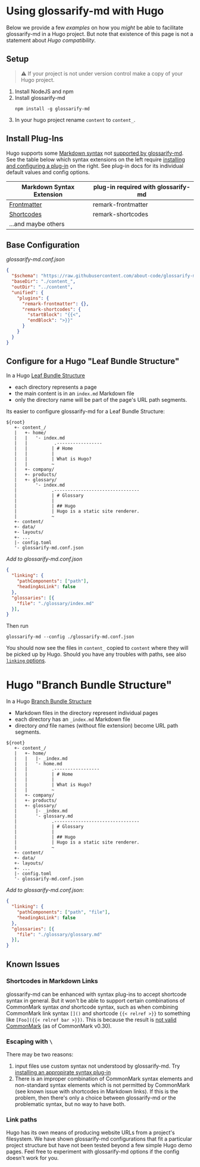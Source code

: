 # Using glossarify-md with Hugo

[doc-readme]: https://github.com/about-code/glossarify-md/blob/master/doc/README.md#linking
[doc-plugins]: ./plugins.md
[doc-mdext-syntax]: ./markdown-syntax-extensions.md
[hugo-page-bundles]: https://gohugo.io/content-management/page-bundles/
[hugo-frontmatter]: https://gohugo.io/content-management/front-matter/
[hugo-shortcodes]: https://gohugo.io/content-management/shortcodes/
[hugo-cm-compliance]: https://github.com/about-code/glossarify-md/issues/165#issuecomment-1086874898
[known issues]: #known-issues

Below we provide a few *examples* on how you *might* be able to facilitate glossarify-md in a Hugo project. But note that existence of this page is not a statement about *Hugo compatibility*.

## Setup

> ⚠ If your project is not under version control make a copy of your Hugo project.

1. Install NodeJS and npm
1. Install glossarify-md
   ~~~
   npm install -g glossarify-md
   ~~~
1. In your hugo project rename `content` to `content_`.


## Install Plug-Ins

Hugo supports some [Markdown syntax](https://vuepress.vuejs.org/guide/markdown.html) not [supported by glossarify-md][doc-mdext-syntax]. See the table below which syntax extensions on the left require [installing and configuring a plug-in][doc-plugins] on the right. See plug-in docs for its individual default values and config options.

|    Markdown Syntax Extension    | plug-in required with glossarify-md |
| ------------------------------- | ----------------------------------- |
| [Frontmatter][hugo-frontmatter] | remark-frontmatter                  |
| [Shortcodes][hugo-shortcodes]   | remark-shortcodes                   |
| ...and maybe others             |                                     |

## Base Configuration

*glossarify-md.conf.json*
~~~json
{
  "$schema": "https://raw.githubusercontent.com/about-code/glossarify-md/v5.1.0/conf/v5/schema.json",
  "baseDir": "./content_",
  "outDir": "../content",
  "unified": {
    "plugins": {
      "remark-frontmatter": {},
      "remark-shortcodes": {
        "startBlock": "{{<",
        "endBlock": ">}}"
      }
    }
  }
}
~~~

## Configure for a Hugo "Leaf Bundle Structure"

In a Hugo [Leaf Bundle Structure][hugo-page-bundles]

- each directory represents a page
- the main content is in an `index.md` Markdown file
- only the directory name will be part of the page's URL path segments.

Its easier to configure glossarify-md for a Leaf Bundle Structure:

~~~
${root}
   +- content_/
   |   +- home/
   |   |   '- index.md
   |   |          .-----------------
   |   |         | # Home
   |   |         |
   |   |         | What is Hugo?
   |   |         ~
   |   +- company/
   |   +- products/
   |   +- glossary/
   |       '- index.md
   |             .--------------------------------
   |             | # Glossary
   |             |
   |             | ## Hugo
   |             | Hugo is a static site renderer.
   |             ~
   +- content/
   +- data/
   +- layouts/
   +- ...
   |- config.toml
   '- glossarify-md.conf.json
~~~

*Add to glossarify-md.conf.json*

~~~json
{
  "linking": {
    "pathComponents": ["path"],
    "headingAsLink": false
  },
  "glossaries": [{
    "file": "./glossary/index.md"
  }],
}
~~~

Then run

~~~
glossarify-md --config ./glossarify-md.conf.json
~~~

You should now see the files in `content_` copied to `content` where they will be picked up by Hugo. Should you have any troubles with paths, see also [`linking` options][doc-readme].

# Hugo "Branch Bundle Structure"

In a Hugo [Branch Bundle Structure][hugo-page-bundles]

- Markdown files in the directory represent individual pages
- each directory has an `_index.md` Markdown file
- directory *and* file names (without file extension) become URL path segments.

~~~
${root}
   +- content_/
   |   +- home/
   |   |   |- _index.md
   |   |   '- home.md
   |   |         .-----------------
   |   |         | # Home
   |   |         |
   |   |         | What is Hugo?
   |   |         ~
   |   +- company/
   |   +- products/
   |   +- glossary/
   |       |- _index.md
   |       '- glossary.md
   |             .--------------------------------
   |             | # Glossary
   |             |
   |             | ## Hugo
   |             | Hugo is a static site renderer.
   |             ~
   +- content/
   +- data/
   +- layouts/
   +- ...
   |- config.toml
   '- glossarify-md.conf.json
~~~

*Add to glossarify-md.conf.json*:

~~~json
{
  "linking": {
    "pathComponents": ["path", "file"],
    "headingAsLink": false
  },
  "glossaries": [{
    "file": "./glossary/glossary.md"
  }],
}
~~~


## Known Issues

### Shortcodes in Markdown Links

glossarify-md can be enhanced with syntax plug-ins to accept shortcode syntax in general. But it won't be able to support certain combinations of CommonMark syntax *and* shortcode syntax, such as when combining CommonMark link syntax `[]()` and shortcode `{{< relref >}}` to something like `[Foo]({{< relref bar >}})`. This is because the result is [not valid CommonMark][hugo-cm-compliance] (as of CommonMark v0.30).

### Escaping with `\`

There may be two reasons:

1. input files use custom syntax not understood by glossarify-md. Try [installing an appropirate syntax plug-in][doc-plugins]
1. There is an improper combination of CommonMark syntax elements and non-standard syntax elements which is not permitted by CommonMark (see known issue with shortcodes in Markdown links). If this is the problem, then there's only a choice between glossarify-md *or* the problematic syntax, but no way to have both.

### Link paths

Hugo has its own means of producing website URLs from a project's filesystem. We have shown glossarify-md configurations that fit a particular project structure but have not been tested beyond a few simple Hugo demo pages. Feel free to experiment with glossarify-md options if the config doesn't work for you.
